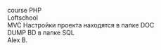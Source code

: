 course PHP \
Loftschool \
MVC 
Настройки проекта находятся в папке DOC \
DUMP BD  в папке SQL \
Alex B.